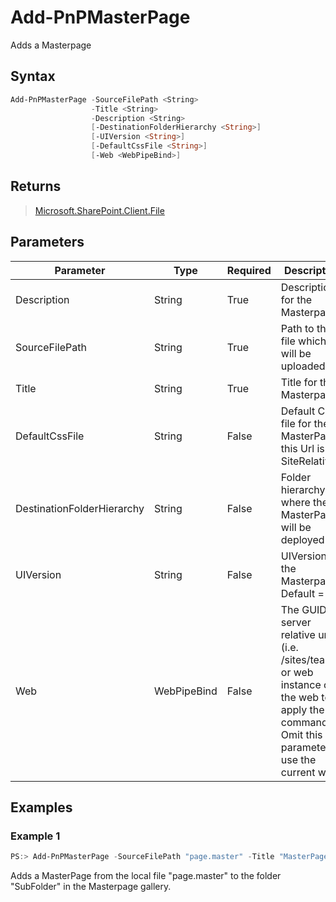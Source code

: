 # Add-PnPMasterPage
Adds a Masterpage
## Syntax
```powershell
Add-PnPMasterPage -SourceFilePath <String>
                  -Title <String>
                  -Description <String>
                  [-DestinationFolderHierarchy <String>]
                  [-UIVersion <String>]
                  [-DefaultCssFile <String>]
                  [-Web <WebPipeBind>]
```


## Returns
>[Microsoft.SharePoint.Client.File](https://msdn.microsoft.com/en-us/library/microsoft.sharepoint.client.file.aspx)

## Parameters
Parameter|Type|Required|Description
---------|----|--------|-----------
|Description|String|True|Description for the Masterpage|
|SourceFilePath|String|True|Path to the file which will be uploaded|
|Title|String|True|Title for the Masterpage|
|DefaultCssFile|String|False|Default CSS file for the MasterPage, this Url is SiteRelative|
|DestinationFolderHierarchy|String|False|Folder hierarchy where the MasterPage will be deployed|
|UIVersion|String|False|UIVersion of the Masterpage. Default = 15|
|Web|WebPipeBind|False|The GUID, server relative url (i.e. /sites/team1) or web instance of the web to apply the command to. Omit this parameter to use the current web.|
## Examples

### Example 1
```powershell
PS:> Add-PnPMasterPage -SourceFilePath "page.master" -Title "MasterPage" -Description "MasterPage for Web" -DestinationFolderHierarchy "SubFolder"
```
Adds a MasterPage from the local file "page.master" to the folder "SubFolder" in the Masterpage gallery.

